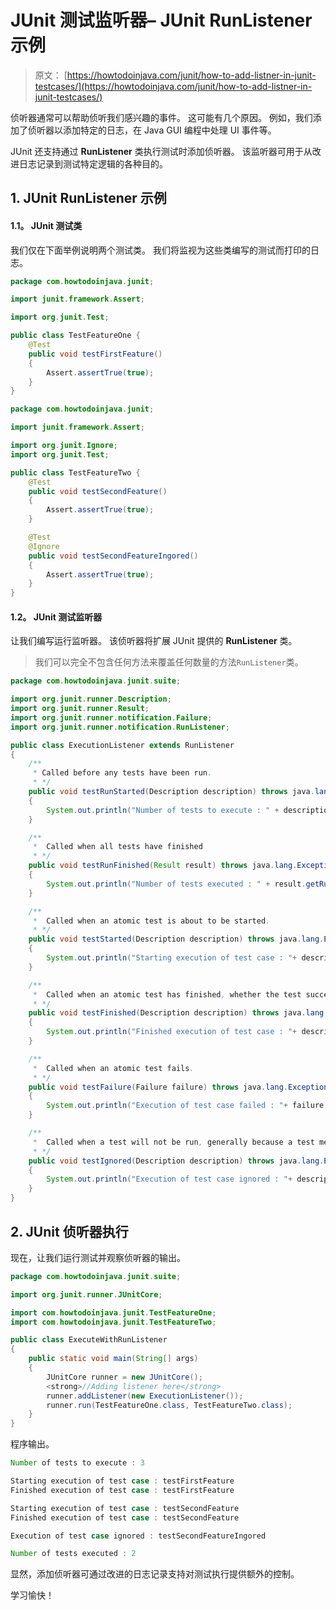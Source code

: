 # JUnit 测试监听器– JUnit RunListener 示例

> 原文： [https://howtodoinjava.com/junit/how-to-add-listner-in-junit-testcases/](https://howtodoinjava.com/junit/how-to-add-listner-in-junit-testcases/)

侦听器通常可以帮助侦听我们感兴趣的事件。 这可能有几个原因。 例如，我们添加了侦听器以添加特定的日志，在 Java GUI 编程中处理 UI 事件等。

JUnit 还支持通过 **RunListener** 类执行测试时添加侦听器。 该监听器可用于从改进日志记录到测试特定逻辑的各种目的。

## 1\. JUnit RunListener 示例

#### 1.1。 JUnit 测试类

我们仅在下面举例说明两个测试类。 我们将监视为这些类编写的测试而打印的日志。

```java
package com.howtodoinjava.junit;

import junit.framework.Assert;

import org.junit.Test;

public class TestFeatureOne {
	@Test
	public void testFirstFeature()
	{
		Assert.assertTrue(true);
	}
}

```

```java
package com.howtodoinjava.junit;

import junit.framework.Assert;

import org.junit.Ignore;
import org.junit.Test;

public class TestFeatureTwo {
	@Test
	public void testSecondFeature()
	{
		Assert.assertTrue(true);
	}

	@Test
	@Ignore
	public void testSecondFeatureIngored()
	{
		Assert.assertTrue(true);
	}
}

```

#### 1.2。 JUnit 测试监听器

让我们编写运行监听器。 该侦听器将扩展 JUnit 提供的 **RunListener** 类。

> 我们可以完全不包含任何方法来覆盖任何数量的方法`RunListener`类。

```java
package com.howtodoinjava.junit.suite;

import org.junit.runner.Description;
import org.junit.runner.Result;
import org.junit.runner.notification.Failure;
import org.junit.runner.notification.RunListener;

public class ExecutionListener extends RunListener
{
	/**
	 * Called before any tests have been run.
	 * */
	public void testRunStarted(Description description)	throws java.lang.Exception
	{
		System.out.println("Number of tests to execute : " + description.testCount());
	}

	/**
	 *  Called when all tests have finished
	 * */
	public void testRunFinished(Result result) throws java.lang.Exception
	{
		System.out.println("Number of tests executed : " + result.getRunCount());
	}

	/**
	 *  Called when an atomic test is about to be started.
	 * */
	public void testStarted(Description description) throws java.lang.Exception
	{
		System.out.println("Starting execution of test case : "+ description.getMethodName());
	}

	/**
	 *  Called when an atomic test has finished, whether the test succeeds or fails.
	 * */
	public void testFinished(Description description) throws java.lang.Exception
	{
		System.out.println("Finished execution of test case : "+ description.getMethodName());
	}

	/**
	 *  Called when an atomic test fails.
	 * */
	public void testFailure(Failure failure) throws java.lang.Exception
	{
		System.out.println("Execution of test case failed : "+ failure.getMessage());
	}

	/**
	 *  Called when a test will not be run, generally because a test method is annotated with Ignore.
	 * */
	public void testIgnored(Description description) throws java.lang.Exception
	{
		System.out.println("Execution of test case ignored : "+ description.getMethodName());
	}
}

```

## 2\. JUnit 侦听器执行

现在，让我们运行测试并观察侦听器的输出。

```java
package com.howtodoinjava.junit.suite;

import org.junit.runner.JUnitCore;

import com.howtodoinjava.junit.TestFeatureOne;
import com.howtodoinjava.junit.TestFeatureTwo;

public class ExecuteWithRunListener
{
	public static void main(String[] args)
	{
		JUnitCore runner = new JUnitCore();
		<strong>//Adding listener here</strong>
		runner.addListener(new ExecutionListener());
		runner.run(TestFeatureOne.class, TestFeatureTwo.class);
	}
}

```

程序输出。

```java
Number of tests to execute : 3

Starting execution of test case : testFirstFeature
Finished execution of test case : testFirstFeature

Starting execution of test case : testSecondFeature
Finished execution of test case : testSecondFeature

Execution of test case ignored : testSecondFeatureIngored

Number of tests executed : 2

```

显然，添加侦听器可通过改进的日志记录支持对测试执行提供额外的控制。

学习愉快！